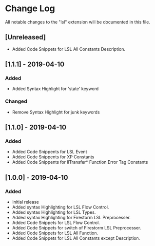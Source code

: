 # Change Log

All notable changes to the "lsl" extension will be documented in this file.


## [Unreleased]
- Added Code Snippets for LSL All Constants Description.


## [1.1.1] - 2019-04-10
### Added
- Added Syntax Highlight for 'state' keyword

### Changed
- Remove Syntax Highlight for junk keywords

## [1.1.0] - 2019-04-10
### Added
- Added Code Snippents for LSL Event
- Added Code Snippents for XP Constants
- Added Code Snippents for llTransfer* Function Error Tag Constants


## [1.0.0] - 2019-04-10
### Added
- Initial release
- Added syntax Highlighting for LSL Flow Control.
- Added syntax Highlighting for LSL Types.
- Added syntax Highlighting for Firestorm LSL Preprocesser.
- Added Code Snippets for LSL Flow Control.
- Added Code Snippets for switch of Firestorm LSL Preprocesser.
- Added Code Snippets for LSL All Function.
- Added Code Snippets for LSL All Constants except Description.
